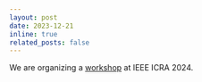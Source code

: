 ```yaml
---
layout: post
date: 2023-12-21
inline: true
related_posts: false
---
```


We are organizing a [workshop](https://www.trustworthyrobots.eu/rtss-icra/) at IEEE ICRA 2024.

